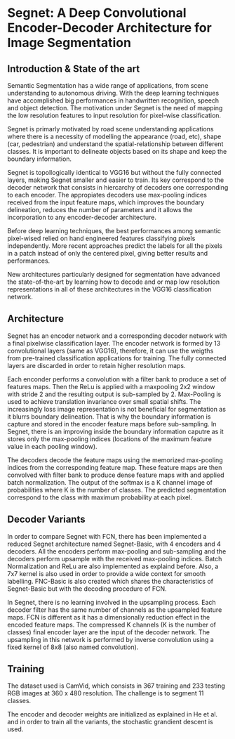 # Segnet: A Deep Convolutional Encoder-Decoder Architecture for Image Segmentation

## Introduction & State of the art
Semantic Segmentation has a wide range of applications, from scene understanding to autonomous driving. With the deep learning techniques have accomplished big performances in handwritten recognition, speech and object detection. The motivation under Segnet is the need of mapping the low resolution features to input resolution for pixel-wise classification. 

Segnet is primarly motivated by road scene understanding applications where there is a necessity of modelling the appearance (road, etc), shape (car, pedestrian) and understand the spatial-relationship between different classes. It is important to delineate objects based on its shape and keep the boundary information. 

Segnet is topollogically identical to VGG16 but without the fully connected layers, making Segnet smaller and easier to train. Its key correspond to the decoder network that consists in hiercarchy of decoders one corresponding to each encoder. The appropiates decoders use max-pooling indices received from the input feature maps, which improves the boundary delineation, reduces the number of parameters and it allows the incorporation to any encoder-decoder architecture. 

Before deep learning techniques, the best performances among semantic pixel-wised relied on hand engineered features classifying pixels independently. More recent approaches predict the labels for all the pixels in a patch instead of only the centered pixel, giving better results and performances. 

New architectures particularly designed for segmentation have advanced the state-of-the-art by learning how to decode and or map low resolution representations in all of these architectures in the VGG16 classification network. 

## Architecture
Segnet has an encoder network and a corresponding decoder network with a final pixelwise classification layer. The encoder network is formed by 13 convolutional layers (same as VGG16), therefore, it can use the weigths from pre-trained classification applications for training. The fully connected layers are discarded in order to retain higher resolution maps. 

Each enconder performs a convolution with a filter bank to produce a set of features maps. Then the ReLu is applied with a maxpooling 2x2 window with stride 2 and the resulting output is sub-sampled by 2. Max-Pooling is used to achieve translation invariance over small spatial shifts. The increasingly loss image representation is not beneficial for segmentation as it blurrs boundary delineation. That is why the boundary information is capture and stored in the encoder feature maps before sub-sampling. In Segnet, there is an improving inside the boundary information caputre as it stores only the max-pooling indices (locations of the maximum feature value in each pooling window).

The decoders decode the feature maps using the memorized max-pooling indices from the corresponding feature map. These feature maps are then convolved with filter bank to produce dense feature maps with and applied batch normalization. The output of the softmax is a K channel image of probabilities where K is the number of classes. The predicted segmentation correspond to the class with maximum probability at each pixel.

## Decoder Variants
In order to compare Segnet with FCN, there has been implemented a reduced Segnet architecture named Segnet-Basic, with 4 encoders and 4 decoders. All the encoders perform max-pooling and sub-sampling and the decoders perform upsample with the received max-pooling indices. Batch Normalization and ReLu are also implemented as explaind before. Also, a 7x7 kernel is also used in order to provide a wide context for smooth labelling. 
FNC-Basic is also created which shares the characteristics of Segnet-Basic but with the decoding procedure of FCN. 

In Segnet, there is no learning involved in the upsampling process. Each decoder filter has the same number of channels as the upsampled feature maps. 
FCN is different as it has a dimensionally reduction effect in the encoded feature maps. The compressed K channels (K is the number of classes) final encoder layer are the input of the decoder network. The upsampling in this network is performed by inverse convolution using a fixed kernel of 8x8 (also named convolution).

## Training
The dataset used is CamVid, which consists in 367 training and 233 testing RGB images at 360 x 480 resolution. The challenge is to segment 11 classes.

The encoder and decoder weights are initialized as explained in He et al. and in order to train all the variants, the stochastic grandient descent is used. 



















